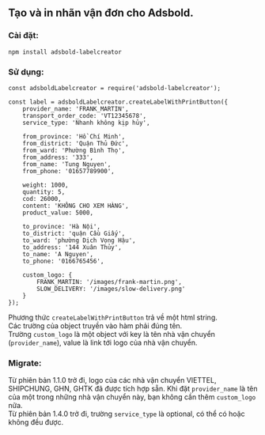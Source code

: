 ## Tạo và in nhãn vận đơn cho Adsbold.

### Cài đặt: 
    npm install adsbold-labelcreator

### Sử dụng:


```
const adsboldLabelcreator = require('adsbold-labelcreator');

const label = adsboldLabelcreator.createLabelWithPrintButton({
    provider_name: 'FRANK_MARTIN',
    transport_order_code: 'VT12345678',
    service_type: 'Nhanh không kịp hủy',

    from_province: 'Hồ Chí Minh',
    from_district: 'Quận Thủ Đức',
    from_ward: 'Phường Bình Thọ',
    from_address: '333',
    from_name: 'Tung Nguyen',
    from_phone: '01657789900',

    weight: 1000,
    quantity: 5,
    cod: 26000,
    content: 'KHÔNG CHO XEM HÀNG',
    product_value: 5000,

    to_province: 'Hà Nội',
    to_district: 'quận Cầu Giấy',
    to_ward: 'phường Dịch Vọng Hậu',
    to_address: '144 Xuân Thủy',
    to_name: 'A Nguyen',
    to_phone: '0166765456',

    custom_logo: {
        FRANK_MARTIN: '/images/frank-martin.png',
        SLOW_DELIVERY: '/images/slow-delivery.png'
    }
});
```
Phương thức `createLabelWithPrintButton` trả về một html string.\
Các trường của object truyền vào hàm phải đúng tên.\
Trường `custom_logo` là một object với key là tên nhà vận chuyển (`provider_name`), value là link tới logo của nhà vận chuyển.

### Migrate:
Từ phiên bản 1.1.0 trở đi, logo của các nhà vận chuyển VIETTEL, SHIPCHUNG, GHN, GHTK đã được tích hợp sẵn. Khi đặt `provider_name` là tên của một trong những nhà vận chuyển này, bạn không cần thêm `custom_logo` nữa.\
Từ phiên bản 1.4.0 trở đi, trường `service_type` là optional, có thể có hoặc không đều được.
